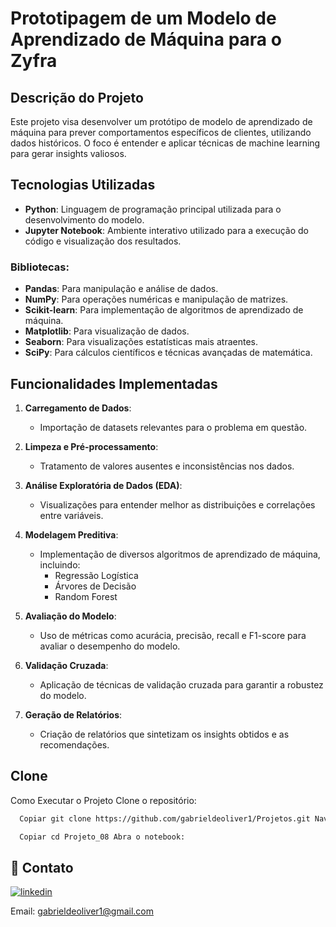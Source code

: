 
# Prototipagem de um Modelo de Aprendizado de Máquina para o Zyfra

## Descrição do Projeto
Este projeto visa desenvolver um protótipo de modelo de aprendizado de máquina para prever comportamentos específicos de clientes, utilizando dados históricos. O foco é entender e aplicar técnicas de machine learning para gerar insights valiosos.

## Tecnologias Utilizadas
- **Python**: Linguagem de programação principal utilizada para o desenvolvimento do modelo.
- **Jupyter Notebook**: Ambiente interativo utilizado para a execução do código e visualização dos resultados.

### Bibliotecas:
- **Pandas**: Para manipulação e análise de dados.
- **NumPy**: Para operações numéricas e manipulação de matrizes.
- **Scikit-learn**: Para implementação de algoritmos de aprendizado de máquina.
- **Matplotlib**: Para visualização de dados.
- **Seaborn**: Para visualizações estatísticas mais atraentes.
- **SciPy**: Para cálculos científicos e técnicas avançadas de matemática.

## Funcionalidades Implementadas

1. **Carregamento de Dados**:
   - Importação de datasets relevantes para o problema em questão.

2. **Limpeza e Pré-processamento**:
   - Tratamento de valores ausentes e inconsistências nos dados.

3. **Análise Exploratória de Dados (EDA)**:
   - Visualizações para entender melhor as distribuições e correlações entre variáveis.

4. **Modelagem Preditiva**:
   - Implementação de diversos algoritmos de aprendizado de máquina, incluindo:
     - Regressão Logística
     - Árvores de Decisão
     - Random Forest

5. **Avaliação do Modelo**:
   - Uso de métricas como acurácia, precisão, recall e F1-score para avaliar o desempenho do modelo.

6. **Validação Cruzada**:
   - Aplicação de técnicas de validação cruzada para garantir a robustez do modelo.

7. **Geração de Relatórios**:
   - Criação de relatórios que sintetizam os insights obtidos e as recomendações.

## Clone

Como Executar o Projeto Clone o repositório:

```bash
  Copiar git clone https://github.com/gabrieldeoliver1/Projetos.git Navegue até o diretório do projeto:
```

```bash
  Copiar cd Projeto_08 Abra o notebook:
```







## 🔗 Contato

[![linkedin](https://img.shields.io/badge/linkedin-0A66C2?style=for-the-badge&logo=linkedin&logoColor=white)](https://www.linkedin.com/in/gabrieldeoliver1/)

Email: gabrieldeoliver1@gmail.com
